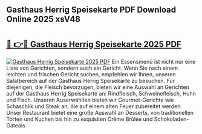 ## Gasthaus Herrig Speisekarte PDF Download Online 2025 xsV48

# <h2><a href="http://gcc3rhl.nevu.top/?p=Gasthaus+Herrig+Speisekarte">🔗 👉🔴 Gasthaus Herrig Speisekarte 2025 PDF</a></h2>

[![Gasthaus Herrig Speisekarte 2025 PDF](https://i.imgur.com/dBaPXMq.png)](http://gcc3rhl.nevu.top/?p=Gasthaus+Herrig+Speisekarte)
Ein Essensmenü ist nicht nur eine Liste von Gerichten, sondern auch ein Gericht. Wenn Sie nach einem leichten und frischen Gericht suchen, empfehlen wir Ihnen, unseren Salatbereich auf der Gasthaus Herrig Speisekarte zu besuchen. Für diejenigen, die Fleisch bevorzugen, bieten wir eine Auswahl an Gerichten auf der Gasthaus Herrig Speisekarte an: Rindfleisch, Schweinefleisch, Huhn und Fisch. Unseren Auserwählten bieten wir Gourmet-Gerichte wie Schaschlik und Steak an, die auf einem alten Feuer zubereitet werden. Unser Restaurant bietet eine große Auswahl an Desserts, von traditionellen Torten und Kuchen bis hin zu exquisiten Crème Brûlée und Schokoladen-Gateais.

